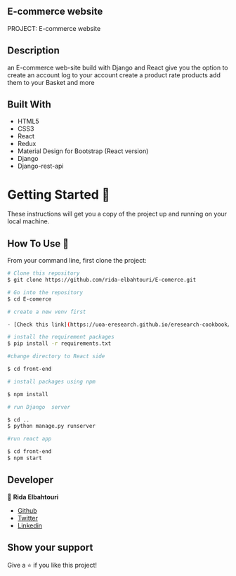## E-commerce website

PROJECT: E-commerce website

## Description

an E-commerce web-site build with Django and React give you the option to create an account log to your account create a product rate products add them to your Basket and more

## Built With

- HTML5
- CSS3
- React
- Redux
- Material Design for Bootstrap (React version)
- Django
- Django-rest-api

# Getting Started 🚀

These instructions will get you a copy of the project up and running on your local machine.

## How To Use 🔧

From your command line, first clone the project:

```bash
# Clone this repository
$ git clone https://github.com/rida-elbahtouri/E-comerce.git

# Go into the repository
$ cd E-comerce

# create a new venv first

- [Check this link](https://uoa-eresearch.github.io/eresearch-cookbook/recipe/2014/11/26/python-virtual-env/)

# install the requirement packages
$ pip install -r requirements.txt

#change directory to React side

$ cd front-end

# install packages using npm

$ npm install

# run Django  server

$ cd ..
$ python manage.py runserver

#run react app

$ cd front-end
$ npm start

```

## Developer

👤 **Rida Elbahtouri**

- [Github](https://github.com/rida-elbahtouri)
- [Twitter](https://twitter.com/RElbahtouri)
- [Linkedin](https://www.linkedin.com/in/rida-elbahtouri-36a8a7185/)

## Show your support

Give a ⭐️ if you like this project!
